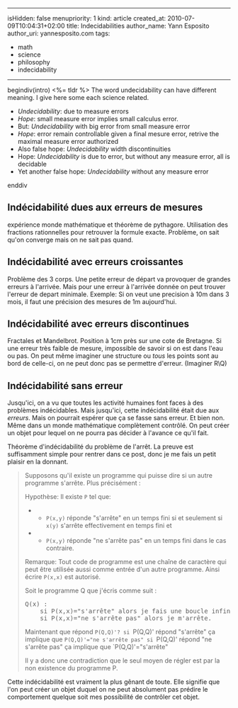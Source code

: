 -----
isHidden:       false
menupriority:   1
kind:           article
created_at:     2010-07-09T10:04:31+02:00
title: Indecidabilities
author_name: Yann Esposito
author_uri: yannesposito.com
tags:
  - math
  - science
  - philosophy
  - indecidability
-----
begindiv(intro)
<%= tldr %> The word undecidability can have different meaning. I give here some each science related.

- _Undecidability_: due to measure errors
- _Hope_: small measure error implies small calculus error.
- But: _Undecidability_ with big error from small measure error
- _Hope_: error remain controllable given a final mesure error, retrive the maximal measure error authorized
- Also false hope: _Undecidability_ width discontinuities
- Hope: _Undecidability_ is due to error, but without any measure error, all is decidable
- Yet another false hope: _Undecidability_ without any measure error

enddiv

## Indécidabilité dues aux erreurs de mesures

expérience monde mathématique et théorème de pythagore.
Utilisation des fractions rationnelles pour retrouver la formule exacte.
Problème, on sait qu'on converge mais on ne sait pas quand.

## Indécidabilité avec erreurs croissantes

Problème des 3 corps. Une petite erreur de départ va provoquer de grandes erreurs à l'arrivée.
Mais pour une erreur à l'arrivée donnée on peut trouver l'erreur de depart minimale. Exemple: Si on veut une precision à 10m dans 3 mois, il faut une précision des mesures de 1m aujourd'hui.

## Indécidabilité avec erreurs discontinues

Fractales et Mandelbrot. 
Position à 1cm près sur une cote de Bretagne.
Si une erreur très faible de mesure, impossible de savoir si on est dans l'eau ou pas.
    On peut même imaginer une structure ou *tous* les points sont au bord de celle-ci, on ne peut donc pas se permettre d'erreur. (Imaginer R\Q)

## Indécidabilité sans erreur

Jusqu'ici, on a vu que toutes les activité humaines font faces à des problèmes indécidables. Mais jusqu'ici, cette indécidabilité était due aux *erreurs*. Mais on pourrait espérer que ça se fasse sans erreur.
Et bien non. Même dans un monde mathématique complètement contrôlé. On peut créer un objet pour lequel on ne pourra pas décider à l'avance ce qu'il fait.

Théorème d'indécidabilité du problème de l'arrêt. La preuve est suffisamment simple pour rentrer dans ce post, donc je me fais un petit plaisir en la donnant.

> Supposons qu'il existe un programme qui puisse dire si un autre programme s'arrête. Plus précisément :
> 
>Hypothèse: Il existe `P` tel que: 
>
>* - `P(x,y)` réponde "s'arrête" en un temps fini si et seulement si `x(y)` s'arrête effectivement en temps fini et 
>* - `P(x,y)` réponde "ne s'arrête pas" en un temps fini dans le cas contraire.
>
> Remarque: Tout code de programme est une chaîne de caractère qui peut être utilisée aussi comme entrée d'un autre programme. 
Ainsi écrire `P(x,x)` est autorisé.
> 
> Soit le programme Q que j'écris comme suit :
> <pre class="twilight">
> Q(x) :
>     si P(x,x)="s'arrête" alors je fais une boucle infinie.
>     si P(x,x)="ne s'arrête pas" alors je m'arrête.
> </pre>
> 
> Maintenant que répond `P(Q,Q)'?
> si `P(Q,Q)' répond "s'arrête" ça implique que `P(Q,Q)'="ne s'arrête pas"
> si `P(Q,Q)' répond "ne s'arrête pas" ça implique que `P(Q,Q)'="s'arrête"
> 
> Il y a donc une contradiction que le seul moyen de régler est par la non existence du programme P.

Cette indécidabilité est vraiment la plus gênant de toute. Elle signifie que l'on peut créer un objet duquel on ne peut absolument pas prédire le comportement quelque soit mes possibilité de contrôler cet objet.
